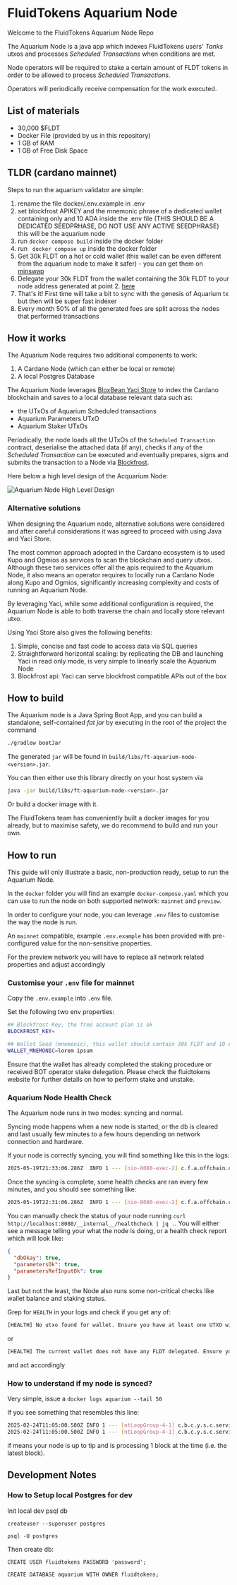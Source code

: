 # FluidTokens Aquarium Node 

Welcome to the FluidTokens Aquarium Node Repo

The Aquarium Node is a java app which indexes FluidTokens users' _Tanks_ utxos and processes _Scheduled Transactions_
when conditions are met.

Node operators will be required to stake a certain amount of FLDT tokens in order to be allowed to process _Scheduled Transactions_.

Operators will periodically receive compensation for the work executed.

## List of materials

- 30,000 $FLDT
- Docker File (provided by us in this repository)
- 1 GB of RAM
- 1 GB of Free Disk Space


## TLDR (cardano mainnet)

Steps to run the aquarium validator are simple:
1. rename the file docker/.env.example in .env
2. set blockfrost APIKEY and the mnemonic phrase of a dedicated wallet containing only and 10 ADA inside the .env file (THIS SHOULD BE A DEDICATED SEEDPRHASE, DO NOT USE ANY ACTIVE SEEDPHRASE) this will be the aquarium node 
3. run `docker compose build` inside the docker folder
4. run ` docker compose up` inside the docker folder
5. Get 30k FLDT on a hot or cold wallet (this wallet can be even different from the aquarium node to make it safer) - you can get them on [minswap](https://minswap.org/tokens/fldt) 
6. Delegate your 30k FLDT from the wallet containing the 30k FLDT to your node address generated at point 2. [here](https://aquarium-qa.fluidtokens.com/validator)
7. That's it! First time will take a bit to sync with the genesis of Aquarium tx but then will be super fast indexer
8. Every month 50% of all the generated fees are split across the nodes that performed transactions

## How it works

The Aquarium Node requires two additional components to work:

1. A Cardano Node (which can either be local or remote)
2. A local Postgres Database

The Aquarium Node leverages [BloxBean Yaci Store](https://github.com/bloxbean/yaci-store) to index the Cardano blockchain and 
saves to a local database relevant data such as:

* the UTxOs of Aquarium Scheduled transactions
* Aquarium Parameters UTxO 
* Aquarium Staker UTxOs

Periodically, the node loads all the UTxOs of the `Scheduled Transaction` contract, deserialise the attached data (if any),
checks if any of the _Scheduled Transaction_ can be executed and eventually prepares, signs and submits the transaction to a Node via [Blockfrost](https://blockfrost.io/).

Here below a high level design of the Acquarium Node:

![Aquarium Node High Level Design](AQUARIUM_DESIGN.jpg)

### Alternative solutions

When designing the Aquarium node, alternative solutions were considered and after careful considerations it was agreed to proceed with using 
Java and Yaci Store.

The most common approach adopted in the Cardano ecosystem is to used Kupo and Ogmios as services to scan the blockchain and query utxos.
Although these two services offer all the apis required to the Aquarium Node, it also means an operator requires to locally run a Cardano Node
along Kupo and Ogmios, significantly increasing complexity and costs of running an Aquarium Node.

By leveraging Yaci, while some additional configuration is required, the Aquarium Node is able to both traverse the chain and locally store relevant utxo.

Using Yaci Store also gives the following benefits:
1. Simple, concise and fast code to access data via SQL queries
2. Straightforward horizontal scaling: by replicating the DB and launching Yaci in read only mode, is very simple to linearly scale
the Aquarium Node
3. Blockfrost api: Yaci can serve blockfrost compatible APIs out of the box

## How to build

The Aquarium node is a Java Spring Boot App, and you can build a standalone, self-contained _fat jar_ by executing in the root 
of the project the command 

```bash
./gradlew bootJar
```

The generated `jar` will be found in `build/libs/ft-aquarium-node-<version>.jar`.

You can then either use this library directly on your host system via 

```bash
java -jar build/libs/ft-aquarium-node-<version>.jar 
``` 

Or build a docker image with it.

The FluidTokens team has conveniently built a docker images for you already, but to maximise safety, we do recommend 
to build and run your own.

## How to run

This guide will only illustrate a basic, non-production ready, setup to run the Aquarium Node.

In the `docker` folder you will find an example `docker-compose.yaml` which you can use to run the node on both supported 
network: `mainnet` and `preview`.

In order to configure your node, you can leverage `.env` files to customise the way the node is run.

An `mainnet` compatible, example `.env.example` has been provided with pre-configured value for the non-sensitive properties.

For the preview network you will have to replace all network related properties and adjust accordingly

### Customise your `.env` file for mainnet

Copy the `.env.example` into `.env` file.

Set the following two env properties:

```bash
## Blockfrost Key, the free account plan is ok
BLOCKFROST_KEY=

## Wallet Seed (mnemonic), this wallet should contain 30k FLDT and 10 ADA to start, create a dedicated wallet and never share the mnemonic with anyone
WALLET_MNEMONIC=lorem ipsum
```

Ensure that the wallet has already completed the staking procedure or received BOT operator stake delegation. Please 
check the fluidtokens website for further details on how to perform stake and unstake.

### Aquarium Node Health Check

The Aquarium node runs in two modes: syncing and normal.

Syncing mode happens when a new node is started, or the db is cleared and last usually few minutes to a few hours depending on
network connection and hardware.

If your node is correctly syncing, you will find something like this in the logs:

```bash
2025-05-19T21:33:06.286Z  INFO 1 --- [nio-8080-exec-2] c.f.a.offchain.controller.Healthcheck    : [HEALTH] Aquarium Node is correctly syncing the blockchain.
```

Once the syncing is complete, some health checks are ran every few minutes, and you should see something like:

```bash
2025-05-19T22:31:06.286Z  INFO 1 --- [nio-8080-exec-2] c.f.a.offchain.controller.Healthcheck    : [HEALTH] Aquarium Node is healthy
```

You can manually check the status of your node running `curl http://localhost:8080/__internal__/healthcheck | jq .`. 
You will either see a message telling your what the node is doing, or a health check report which will look like:

```json
{
  "dbOkay": true,
  "parametersOk": true,
  "parametersRefInputOk": true
}
```

Last but not the least, the Node also runs some non-critical checks like wallet balance and staking status.

Grep for `HEALTH` in your logs and check if you get any of:
```bash
[HEALTH] No utxo found for wallet. Ensure you have at least one UTXO with only ada in it.
```
or 
```bash
[HEALTH] The current wallet does not have any FLDT delegated. Ensure you're staking FLDT to the Node's wallet.
```

and act accordingly

### How to understand if my node is synced?

Very simple, issue a `docker logs aquarium --tail 50`

If you see something that resembles this line:
```bash
2025-02-24T11:05:00.500Z INFO 1 --- [ntLoopGroup-4-1] c.b.c.y.s.c.service.CursorServiceImpl : # of blocks written: 1
2025-02-24T11:05:00.500Z INFO 1 --- [ntLoopGroup-4-1] c.b.c.y.s.c.service.CursorServiceImpl : Block No: 11525533
```

if means your node is up to tip and is processing 1 block at the time (i.e. the latest block).

## Development Notes

### How to Setup local Postgres for dev

Init local dev psql db

`createuser --superuser postgres`

`psql -U postgres`

Then create db:

```
CREATE USER fluidtokens PASSWORD 'password';

CREATE DATABASE aquarium WITH OWNER fluidtokens;
```
